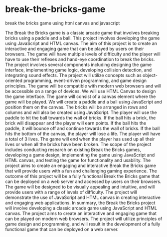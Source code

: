 # break-the-bricks-game
break the bricks game using html canvas and javascript

The Break the Bricks game is a classic arcade game that involves breaking bricks using a paddle and a ball. This project involves developing the game using JavaScript and HTML canvas. The aim of this project is to create an interactive and engaging game that can be played by users on their browsers. The game will have multiple levels of difficulty and the player will have to use their reflexes and hand-eye coordination to break the bricks.
The project involves several components including designing the game interface, implementing game logic, developing collision detection, and integrating sound effects. The project will utilize concepts such as object-oriented programming, event-driven programming, and game design principles. The game will be compatible with modern web browsers and will be accessible on a range of devices.
We will use HTML Canvas to design the game interface. The game will consist of a canvas element where the game will be played. We will create a paddle and a ball using JavaScript and position them on the canvas. The bricks will be arranged in rows and columns and will also be created using JavaScript.
The player will use the paddle to hit the ball towards the wall of bricks. If the ball hits a brick, the brick will disappear and the player will earn points. If the ball hits the paddle, it will bounce off and continue towards the wall of bricks. If the ball hits the bottom of the canvas, the player will lose a life. The player will have a total of 3 lives. The game will end when the player has used up all their lives or when all the bricks have been broken.
The scope of the project includes conducting research on existing Break the Bricks games, developing a game design, implementing the game using JavaScript and HTML canvas, and testing the game for functionality and usability. The project aims to create an engaging and interactive Break the Bricks game that will provide users with a fun and challenging gaming experience.
The outcome of this project will be a fully functional Break the Bricks game that can be deployed on a web server and accessed by users on their browsers. The game will be designed to be visually appealing and intuitive, and will provide users with a range of levels of difficulty. The project will demonstrate the use of JavaScript and HTML canvas in creating interactive and engaging web applications.
In summary, the Break the Bricks project will involve developing a classic arcade game using JavaScript and HTML canvas. The project aims to create an interactive and engaging game that can be played on modern web browsers. The project will utilize principles of game design and programming, and will result in the development of a fully functional game that can be deployed on a web server.
